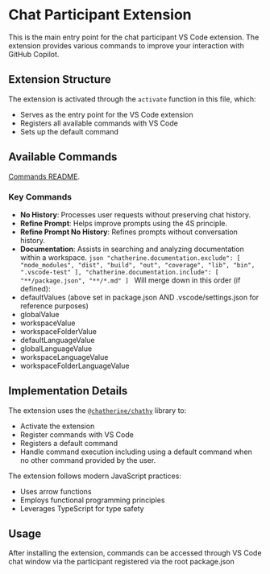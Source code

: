 # Chat Participant Extension

This is the main entry point for the chat participant VS Code extension. The extension provides various commands to improve your interaction with GitHub Copilot.

## Extension Structure

The extension is activated through the `activate` function in this file, which:
- Serves as the entry point for the VS Code extension
- Registers all available commands with VS Code
- Sets up the default command

## Available Commands
[Commands README](/src/commands/README.md).

### Key Commands
- **No History**: Processes user requests without preserving chat history.
- **Refine Prompt**: Helps improve prompts using the 4S principle.
- **Refine Prompt No History**: Refines prompts without conversation history.
- **Documentation**: Assists in searching and analyzing documentation within a workspace.
      ```json
        "chatherine.documentation.exclude": [
            "node_modules",
            "dist",
            "build",
            "out",
            "coverage",
            "lib",
            "bin",
            ".vscode-test"
        ],
        "chatherine.documentation.include": [
            "**/package.json",
            "**/*.md"
        ]
      ```
Will merge down in this order (if defined):
- defaultValues (above set in package.json AND .vscode/settings.json for reference purposes)
- globalValue
- workspaceValue
- workspaceFolderValue
- defaultLanguageValue
- globalLanguageValue
- workspaceLanguageValue
- workspaceFolderLanguageValue

## Implementation Details

The extension uses the [`@chatherine/chathy`](/chathy/README.md) library to:
- Activate the extension
- Register commands with VS Code
- Registers a default command
- Handle command execution including using a default command when no other command provided by the user.

The extension follows modern JavaScript practices:
- Uses arrow functions
- Employs functional programming principles
- Leverages TypeScript for type safety

## Usage

After installing the extension, commands can be accessed through VS Code chat window via the participant registered via the root package.json
